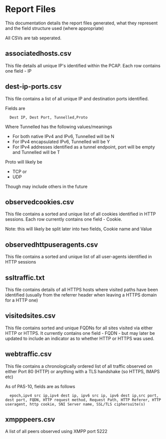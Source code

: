 Report Files
==============

This documentation details the report files generated, what they represent and the field structure used (where appropriate)

All CSVs are tab seperated.


associatedhosts.csv  
---------------------

This file details all unique IP's identified within the PCAP. Each row contains one field - IP


dest-ip-ports.csv  
---------------------

This file contains a list of all unique IP and destination ports identified.

Fields are

      Dest IP, Dest Port, Tunnelled,Proto

Where Tunnelled has the following values/meanings

* For both native IPv4 and IPv6, Tunnelled will be N
* For IPv4 encapsulated IPv6, Tunnelled will be Y
* For IPv4 addresses identified as a tunnel endpoint, port will be empty and Tunnelled will be T

Proto will likely be 

* TCP or
* UDP

Though may include others in the future


observedcookies.csv  
---------------------

This file contains a sorted and unique list of all cookies identified in HTTP sessions. Each row currently contains one field - Cookie.

Note: this will likely be split later into two fields, Cookie name and Value


observedhttpuseragents.csv
----------------------------

This file contains a sorted and unique list of all user-agents identified in HTTP sessions


ssltraffic.txt  
----------------

This file contains details of all HTTPS hosts where visited paths have been identified (usually from the referrer header when leaving a HTTPS domain for a HTTP one)


visitedsites.csv  
------------------

This file contains sorted and unique FQDNs for all sites visited via either HTTP or HTTPS. It currently contains one field - FQDN - but may later be updated to include an indicator as to whether HTTP or HTTPS was used.


webtraffic.csv  
----------------

This file contains a chronologically ordered list of all traffic observed on either Port 80 (HTTP) or anything with a TLS handshake (so HTTPS, IMAPS etc)

As of PAS-10, fields are as follows

      epoch,ipv4 src ip,ipv4 dest ip, ipv6 src ip, ipv6 dest ip,src port, dest port, FQDN, HTTP request method, Request Path, HTTP Referer, HTTP useragent, http cookie, SNI Server name, SSL/TLS ciphersuite(s)



xmpppeers.csv
--------------

A list of all peers observed using XMPP port 5222
